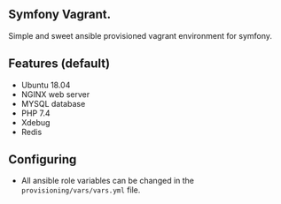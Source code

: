 ## Symfony Vagrant.

Simple and sweet ansible provisioned vagrant environment for symfony. 

## Features (default)
* Ubuntu 18.04
* NGINX web server
* MYSQL database
* PHP 7.4
* Xdebug
* Redis

## Configuring
* All ansible role variables can be changed in the `provisioning/vars/vars.yml` file.

